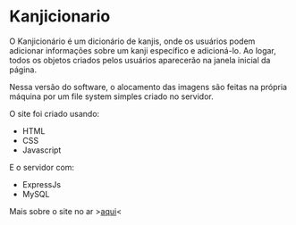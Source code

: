 # Kanjicionario

O Kanjicionário é um dicionário de kanjis, onde os usuários podem adicionar informações sobre um kanji específico e adicioná-lo. Ao logar, todos os objetos criados pelos usuários aparecerão na janela inicial da página.

Nessa versão do software, o alocamento das imagens são feitas na própria máquina por um file system simples criado no servidor.
 
O site foi criado usando:
* HTML
* CSS
* Javascript

E o servidor com:
* ExpressJs
* MySQL

Mais sobre o site no ar >[aqui](https://github.com/Enzzx/Kanjicionario/tree/host)<
